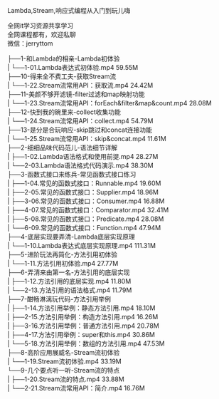Lambda,Stream,响应式编程从入门到玩儿嗨

全网it学习资源共享学习<br>全网课程都有，欢迎私聊<br>微信：jerryttom<br>

├──1-和Lambda的相亲-Lambda初体验<br> | └──1-01.Lambda表达式初体验.mp4 59.55M<br> ├──10-得来全不费工夫-获取Stream流<br> | └──1-22.Stream流常用API：获取流.mp4 24.42M<br> ├──11-美颜不够开滤镜-filter过滤和map映射功能<br> | └──1-23.Stream流常用API：forEach&amp;filter&amp;map&amp;count.mp4 28.08M<br> ├──12-快到我的碗里来-collect收集功能<br> | └──1-24.Stream流常用API：collect.mp4 54.79M<br> ├──13-是分是合玩响应-skip跳过和concat连接功能<br> | └──1-25.Stream流常用API：skip&amp;concat.mp4 11.61M<br> ├──2-细细品味代码范儿-语法细节详解<br> | ├──1-02.Lambda语法格式和使用前提.mp4 28.27M<br> | └──2-03.Lambda语法格式代码演示.mp4 38.30M<br> ├──3-函数式接口来练兵-常见函数式接口练习<br> | ├──1-04.常见的函数式接口：Runnable.mp4 19.60M<br> | ├──2-05.常见的函数式接口：Supplier.mp4 18.96M<br> | ├──3-06.常见的函数式接口：Consumer.mp4 16.88M<br> | ├──4-07.常见的函数式接口：Comparator.mp4 32.41M<br> | ├──5-08.常见的函数式接口：Predicate.mp4 28.08M<br> | └──6-09.常见的函数式接口：Function.mp4 47.94M<br> ├──4-底层实现要弄清-Lambda底层实现原理<br> | └──1-10.Lambda表达式底层实现原理.mp4 111.31M<br> ├──5-进阶玩法再简化-方法引用初体验<br> | └──1-11.方法引用初体验.mp4 27.77M<br> ├──6-弄清来由第一名-方法引用的底层实现<br> | ├──1-12.方法引用的底层实现.mp4 11.80M<br> | └──2-13.方法引用的语法格式.mp4 11.79M<br> ├──7-酣畅淋漓玩代码-方法引用举例<br> | ├──1-14.方法引用举例：静态方法引用.mp4 18.10M<br> | ├──2-15.方法引用举例：构造方法引用.mp4 16.26M<br> | ├──3-16.方法引用举例：普通方法引用.mp4 20.78M<br> | ├──4-17.方法引用举例：super和this.mp4 30.86M<br> | └──5-18.方法引用举例：数组的方法引用.mp4 47.53M<br> ├──8-高阶应用展威名-Stream流初体验<br> | └──1-19.Stream流初体验.mp4 33.19M<br> └──9-几个要点听一听-Stream流的特点<br> | ├──1-20.Stream流的特点.mp4 33.88M<br> | └──2-21.Stream流常用API：简介.mp4 16.76M